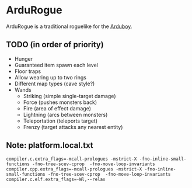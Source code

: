 # ArduRogue

ArduRogue is a traditional roguelike for the [Arduboy](https://www.arduboy.com/).

## TODO (in order of priority)

- Hunger
- Guaranteed item spawn each level
- Floor traps
- Allow wearing up to two rings
- Different map types (cave style?)
- Wands
  - Striking (simple single-target damage)
  - Force (pushes monsters back)
  - Fire (area of effect damage)
  - Lightning (arcs between monsters)
  - Teleportation (teleports target)
  - Frenzy (target attacks any nearest entity)

## Note: platform.local.txt

```
compiler.c.extra_flags=-mcall-prologues -mstrict-X -fno-inline-small-functions -fno-tree-scev-cprop  -fno-move-loop-invariants
compiler.cpp.extra_flags=-mcall-prologues -mstrict-X -fno-inline-small-functions -fno-tree-scev-cprop  -fno-move-loop-invariants
compiler.c.elf.extra_flags=-Wl,--relax
```
